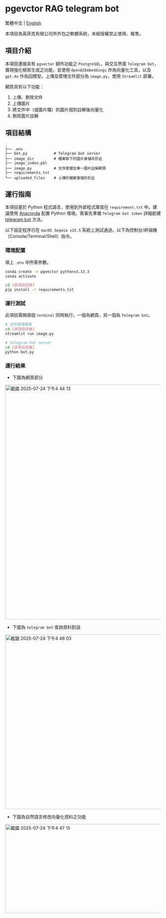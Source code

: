 # pgevctor RAG telegram bot

繁體中文 | [English](README.md)

本項目為英菲克有限公司所外包之軟體系統，未經授權禁止使用、販售。

## 項目介紹

本項目連接具有 `pgvector` 額外功能之 `PostgreSQL`，與交互界面 `Telegram bot`，實現強化檢索生成之功能，並使用 `OpenAIEmbeddings` 作為向量化工具，以及 `gpt-4o` 作為回模型。上傳及管理文件部分為 `image.py`，使用 `Streamlit` 部署。

網頁具有以下功能：
1. 上傳、刪除文件
2. 上傳圖片
3. 將文件中（或圖片檔）的圖片個別註解後向量化
4. 刪除圖片註解

## 項目結構
```tree
.
├── .env
├── bot.py            # Telegram bot server
├── image_dir         # 檔案取下的圖片會儲存於此
├── image_index.pkl   
├── image.py          # 文件管理及單一圖片註解網頁
├── requirements.txt  
└── uploaded_files    # 上傳的檔案會儲存於此
```

## 運行指南

本項目基於 Python 程式語言，使用到外部程式庫皆在 `requirement.txt` 中。建議使用 [Anaconda](https://www.anaconda.com) 配置 Python 環境。需事先準備 `Telegram bot token` 詳細創建 [telegram bot](https://ithelp.ithome.com.tw/m/articles/10235578) 方法。

以下設定程序已在 `macOS Seqoia v15.5` 系統上測試通過。以下為控制台/終端機（Console/Terminal/Shell）指令。

### 環境配置

填上 `.env` 中所需參數。

```bash
conda create -n pgvector python=3.13.3
conda activate
```

```bash
cd [該項目目錄]
pip install -r requirements.txt
```

### 運行測試

此項目需開兩個 `terminal` 同時執行，一個為網頁，另一個為 `Telegram bot`。
```bash
# 文件管理網頁
cd [該項目目錄]
streamlit run image.py
```
```bash
# telegram bot server
cd [該項目目錄]
python bot.py
```

### 運行結果

- 下圖為網頁部分

<img width="1425" height="757" alt="截圖 2025-07-24 下午4 44 13" src="https://github.com/user-attachments/assets/64b34bad-fe75-4111-8860-27d58afb5683" />

- 下圖為 `telegram bot` 查詢資料對話

<img width="554" height="563" alt="截圖 2025-07-24 下午4 46 03" src="https://github.com/user-attachments/assets/a401b4d5-3377-4764-95fc-3537bbe5db9a" />

- 下圖為自然語言修改向量化資料之功能

<img width="654" height="287" alt="截圖 2025-07-24 下午4 47 15" src="https://github.com/user-attachments/assets/5d82645b-4a1a-4bb4-b1a2-5a964885ffba" />

